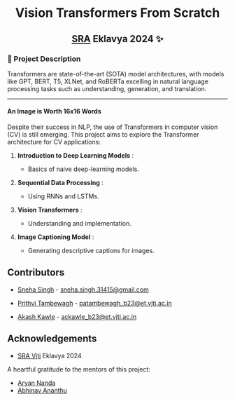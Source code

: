 <p>
<h1 align = "center" > <strong>Vision Transformers From Scratch</strong> <br></h1>

<h2 align = "center">

</p>

[SRA](https://www.sravjti.in/) Eklavya 2024 ✨<br></h2>

### 🚀 Project Description 
Transformers are state-of-the-art (SOTA) model architectures, with models like GPT, BERT, T5, XLNet, and RoBERTa excelling in natural language processing tasks such as understanding, generation, and translation.

---

#### An Image is Worth 16x16 Words 

Despite their success in NLP, the use of Transformers in computer vision (CV) is still emerging. This project aims to explore the Transformer architecture for CV applications:

1. **Introduction to Deep Learning Models** :
   - Basics of naive deep-learning models.

2. **Sequential Data Processing** :
   - Using RNNs and LSTMs.

3. **Vision Transformers** :
   - Understanding and implementation.

4. **Image Captioning Model** :
   - Generating descriptive captions for images.


## Contributors

- [Sneha Singh](https://github.com/sneha31415) - sneha.singh.31415@gmail.com

- [Prithvi Tambewagh](https://github.com/rkt-1597) - patambewagh_b23@et.vjti.ac.in

- [Akash Kawle](https://github.com/shinymack) - ackawle_b23@et.vjti.ac.in

## Acknowledgements 
- [SRA Vjti](https://www.sravjti.in/) Eklavya 2024
  
A heartful gratitude to the mentors of this project:
- [Aryan Nanda](https://github.com/AryanNanda17)
- [Abhinav Ananthu](https://github.com/Herculoxz)
  <br/>


